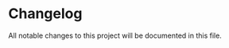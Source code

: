 # Changelog

All notable changes to this project will be documented in this file.

<!-- <START NEW CHANGELOG ENTRY> -->

<!-- <END NEW CHANGELOG ENTRY> -->
